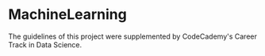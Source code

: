 # MachineLearning
The guidelines of this project were supplemented by CodeCademy's Career Track in Data Science.

